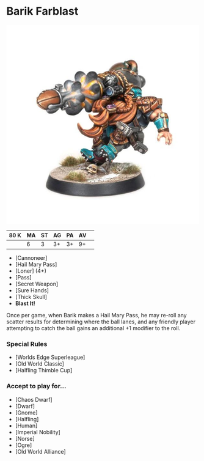 # Barik Farblast

![](../media/starplayers/BBBarikFarblastLead.jpg)

| 80 K | MA | ST | AG | PA | AV |    |
| ---- | -- | - | -- | -- | -- | -- |
|    | 6 | 3  | 3+ | 3+ | 9+ |

* [Cannoneer]
* [Hail Mary Pass]
* [Loner] (4+)
* [Pass]
* [Secret Weapon]
* [Sure Hands]
* [Thick Skull]
* **Blast It!**

Once per game, when Barik makes a Hail Mary Pass, he may re-roll any scatter results for determining where the ball lanes, and any friendly player attempting to catch the ball gains an additional +1 modifier to the roll.

### Special Rules
* [Worlds Edge Superleague]
* [Old World Classic]
* [Halfling Thimble Cup]

### Accept to play for...
* [Chaos Dwarf]
* [Dwarf]
* [Gnome]
* [Halfling]
* [Human]
* [Imperial Nobility]
* [Norse]
* [Ogre]
* [Old World Alliance]
